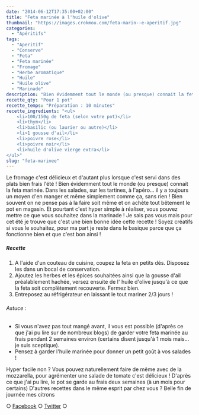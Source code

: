 ```yaml
---
date: "2014-06-12T17:35:00+02:00"
title: "Feta marinée à l'huile d'olive"
thumbnail: "https://images.crokmou.com/feta-marin--e-aperitif.jpg"
categories:
  - "Apéritifs"
tags:
  - "Aperitif"
  - "Conserve"
  - "Feta"
  - "Feta marinée"
  - "Fromage"
  - "Herbe aromatique"
  - "Huile"
  - "Huile olive"
  - "Marinade"
description: "Bien évidemment tout le monde (ou presque) connait la feta marinée. Dans les salades, sur les tartines, à l'apéro... il y a toujours un moyen d'en manger !"
recette_qty: "Pour 1 pot"
recette_temps: "Préparation : 10 minutes"
recette_ingredients: "<ul>
	<li>100/150g de feta (selon votre pot)</li>
	<li>thym</li>
	<li>basilic (ou laurier ou autre)</li>
	<li>1 gousse d'ail</li>
	<li>poivre rose</li>
	<li>poivre noir</li>
	<li>huile d'olive vierge extra</li>
</ul>"
slug: "feta-marinee"
---
```


Le fromage c'est délicieux et d'autant plus lorsque c'est servi dans des plats bien frais l'été ! Bien évidemment tout le monde (ou presque) connait la feta marinée. Dans les salades, sur les tartines, à l'apéro... il y a toujours un moyen d'en manger et même simplement comme ça, sans rien ! Bien souvent on ne pense pas à la faire soit même et on achète tout bêtement le pot en magasin. Et pourtant c'est hyper simple à réaliser, vous pouvez mettre ce que vous souhaitez dans la marinade ! Je sais pas vous mais pour cet été je trouve que c'est une bien bonne idée cette recette ! Soyez créatifs si vous le souhaitez, pour ma part je reste dans le basique parce que ça fonctionne bien et que c'est bon ainsi !

##### Recette

1.  A l'aide d'un couteau de cuisine, coupez la feta en petits dés. Disposez les dans un bocal de conservation.
2.  Ajoutez les herbes et les épices souhaitées ainsi que la gousse d'ail préalablement hachée, versez ensuite de l' huile d'olive jusqu'à ce que la feta soit complètement recouverte. Fermez bien.
3.  Entreposez au réfrigérateur en laissant le tout mariner 2/3 jours !

###### Astuce :

*   Si vous n'avez pas tout mangé avant, il vous est possible (d'après ce que j'ai pu lire sur de nombreux blogs) de garder votre feta marinée au frais pendant 2 semaines environ (certains disent jusqu'à 1 mois mais... je suis sceptique).
*   Pensez à garder l'huile marinée pour donner un petit goût à vos salades !

Hyper facile non ? Vous pouvez naturellement faire de même avec de la mozzarella, pour agrémenter une salade de tomate c'est délicieux ! D'après ce que j'ai pu lire, le pot se garde au frais deux semaines (à un mois pour certains) D'autres recettes dans le même esprit par chez vous ? Belle fin de journée mes citrons

○ [Facebook](https://www.facebook.com/crokmou.blog) ○ [Twitter](https://twitter.com/Crokmou) ○